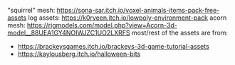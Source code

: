 "squirrel" mesh: https://sona-sar.itch.io/voxel-animals-items-pack-free-assets
log assets: https://k0rveen.itch.io/lowpoly-environment-pack
acorn mesh: https://rigmodels.com/model.php?view=Acorn-3d-model__88UEA1GY4NOIWJZC1UO2LXRFS
most/rest of the assets are from:
- https://brackeysgames.itch.io/brackeys-3d-game-tutorial-assets
- https://kaylousberg.itch.io/halloween-bits
